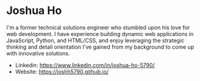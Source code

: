 # Joshua Ho


I'm a former technical solutions engineer who stumbled upon his love for web development. I have experience building dynamic web applications in JavaScript, Python, and HTML/CSS, and enjoy leveraging the strategic thinking and detail orientation I've gained from my background to come up with innovative solutions.


* Linkedin: https://www.linkedin.com/in/joshua-ho-5790/
* Website: https://joshh5790.github.io/
